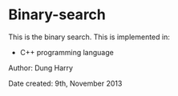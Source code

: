 Binary-search
=============

This is the binary search. This is implemented in:
- C++ programming language

Author: Dung Harry

Date created: 9th, November 2013
